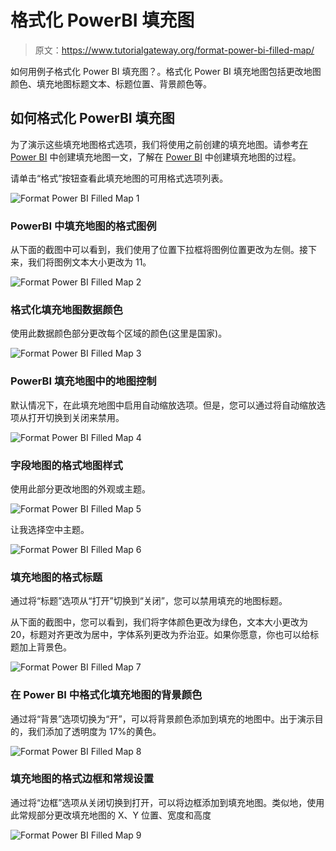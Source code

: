 # 格式化 PowerBI 填充图

> 原文：<https://www.tutorialgateway.org/format-power-bi-filled-map/>

如何用例子格式化 Power BI 填充图？。格式化 Power BI 填充地图包括更改地图颜色、填充地图标题文本、标题位置、背景颜色等。

## 如何格式化 PowerBI 填充图

为了演示这些填充地图格式选项，我们将使用之前创建的填充地图。请参考[在 Power BI](https://www.tutorialgateway.org/filled-map-in-power-bi/) 中创建填充地图一文，了解在 [Power BI](https://www.tutorialgateway.org/power-bi-tutorial/) 中创建填充地图的过程。

请单击“格式”按钮查看此填充地图的可用格式选项列表。

![Format Power BI Filled Map 1](img/1da30cc5d93229b274a8e91c2ffba637.png)

### PowerBI 中填充地图的格式图例

从下面的截图中可以看到，我们使用了位置下拉框将图例位置更改为左侧。接下来，我们将图例文本大小更改为 11。

![Format Power BI Filled Map 2](img/25e37b506e9459c7cca2e9487247c38e.png)

### 格式化填充地图数据颜色

使用此数据颜色部分更改每个区域的颜色(这里是国家)。

![Format Power BI Filled Map 3](img/86d3dfba5b6e8ed60481b1dbbe0ac749.png)

### PowerBI 填充地图中的地图控制

默认情况下，在此填充地图中启用自动缩放选项。但是，您可以通过将自动缩放选项从打开切换到关闭来禁用。

![Format Power BI Filled Map 4](img/19c1ba426c9f47adc1dbabee244db5dd.png)

### 字段地图的格式地图样式

使用此部分更改地图的外观或主题。

![Format Power BI Filled Map 5](img/ac8af5a5740c853051ca955c299308ab.png)

让我选择空中主题。

![Format Power BI Filled Map 6](img/7c35e90104c0c73e9e32fa98e5af6a6b.png)

### 填充地图的格式标题

通过将“标题”选项从“打开”切换到“关闭”，您可以禁用填充的地图标题。

从下面的截图中，您可以看到，我们将字体颜色更改为绿色，文本大小更改为 20，标题对齐更改为居中，字体系列更改为乔治亚。如果你愿意，你也可以给标题加上背景色。

![Format Power BI Filled Map 7](img/a46f3241404ef358ac454fb46b3abd4e.png)

### 在 Power BI 中格式化填充地图的背景颜色

通过将“背景”选项切换为“开”，可以将背景颜色添加到填充的地图中。出于演示目的，我们添加了透明度为 17%的黄色。

![Format Power BI Filled Map 8](img/f70a442828a0fa6a13ab17cb11c068b8.png)

### 填充地图的格式边框和常规设置

通过将“边框”选项从关闭切换到打开，可以将边框添加到填充地图。类似地，使用此常规部分更改填充地图的 X、Y 位置、宽度和高度

![Format Power BI Filled Map 9](img/1cafdf6eaa0a199b012e9352b07e8877.png)